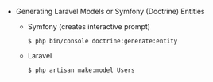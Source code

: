 * Generating Laravel Models or Symfony (Doctrine) Entities

  * Symfony
    (creates interactive prompt)
    
    ```
    $ php bin/console doctrine:generate:entity
    ```
  
  * Laravel
    
    ```
    $ php artisan make:model Users
    ```
